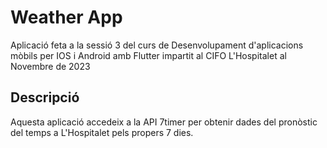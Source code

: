 # Weather App

Aplicació feta a la sessió 3 del curs de Desenvolupament d'aplicacions mòbils per IOS i Android amb Flutter
impartit al CIFO L'Hospitalet al Novembre de 2023

## Descripció

Aquesta aplicació accedeix a la API 7timer per obtenir dades del pronòstic del temps a L'Hospitalet
pels propers 7 dies.
